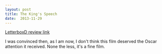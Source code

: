 ```yaml
---
layout: post
title: The King's Speech 
date:  2013-11-29 
---
```

 
[LetterboxD review link](http://letterboxd.com/samarthbhaskar/film/the-kings-speech/)

 I was convinced then, as I am now, I don't think this film deserved the Oscar attention it received. None the less, it's a fine film. 
